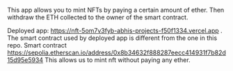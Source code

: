 This app allows you to mint NFTs by paying a certain amount of ether.
Then withdraw the ETH collected to the owner of the smart contract.

Deployed app: https://nft-5om7v3fyb-abhis-projects-f50f1334.vercel.app .
The smart contract used by deployed app is different from the one in this repo.
Smart contract https://sepolia.etherscan.io/address/0x8b34632f888287eecc414931f7b82d15d95e5934 This allows us to mint nft without paying any ether.
